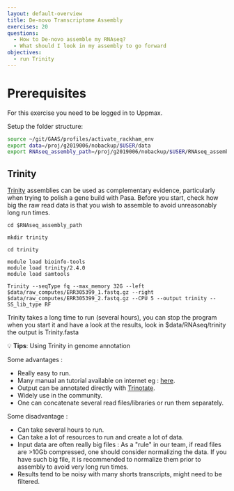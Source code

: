 ```yaml
---
layout: default-overview
title: De-novo Transcriptome Assembly
exercises: 20
questions:
  - How to De-novo assemble my RNAseq?
  - What should I look in my assembly to go forward
objectives:
  - run Trinity
---
```


# Prerequisites
For this exercise you need to be logged in to Uppmax.

Setup the folder structure:

```bash
source ~/git/GAAS/profiles/activate_rackham_env
export data=/proj/g2019006/nobackup/$USER/data
export RNAseq_assembly_path=/proj/g2019006/nobackup/$USER/RNAseq_assembly
```

## Trinity

[Trinity](https://github.com/trinityrnaseq/trinityrnaseq/wiki) assemblies can be used as complementary evidence, particularly when trying to polish a gene build with Pasa. Before you start, check how big the raw read data is that you wish to assemble to avoid unreasonably long run times.

```
cd $RNAseq_assembly_path

mkdir trinity

cd trinity

module load bioinfo-tools
module load trinity/2.4.0
module load samtools

Trinity --seqType fq --max_memory 32G --left $data/raw_computes/ERR305399_1.fastq.gz --right $data/raw_computes/ERR305399_2.fastq.gz --CPU 5 --output trinity --SS_lib_type RF
```

Trinity takes a long time to run (several hours), you can stop the program when you start it and have a look at the results, look in $data/RNAseq/trinity the output is Trinity.fasta

:bulb: **Tips**: Using Trinity in genome annotation

Some advantages :
- Really easy to run.
- Many manual an tutorial available on internet eg : [here](https://github.com/trinityrnaseq/trinityrnaseq/wiki).
- Output can be annotated directly with [Trinotate](https://github.com/Trinotate/Trinotate.github.io/wiki).
- Widely use in the community.
- One can concatenate several read files/libraries or run them separately.

Some disadvantage :
- Can take several hours to run.
- Can take a lot of resources to run and create a lot of data.
- Input data are often really big files :
As a "rule" in our team, if read files are >10Gb compressed, one should consider normalizing the data. If you have such big file, it is recommended to normalize them prior to assembly to avoid very long run times.
- Results tend to be noisy with many shorts transcripts, might need to be filtered.

